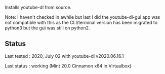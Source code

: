 
Installs youtube-dl from source.

Note: I haven't checked in awhile but last I did the youtube-dl-gui app was not compatible with this as the CLI/terminal version has been migrated to python3 but the gui was still on python2.

## Status

Last tested : 2020, July 02 with youtube-dl v2020.06.16.1

Last status : working (Mint 20.0 Cinnamon x64 in Virtualbox)
